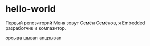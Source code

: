 # hello-world
Первый репозиторий
Меня зовут Семён Семёнов, я Embedded разработчик и компазитор.

ороыва
шывап
апщзывап
